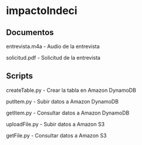# impactoIndeci
## Documentos
entrevista.m4a           - Audio de la entrevista

solicitud.pdf            - Solicitud de la entrevista


## Scripts


createTable.py           - Crear la tabla en Amazon DynamoDB

putItem.py               - Subir datos a Amazon DynamoDB

getItem.py               - Consultar datos a Amazon DynamoDB



uploadFile.py            - Subir datos a Amazon S3

getFile.py               - Consultar datos a Amazon S3

